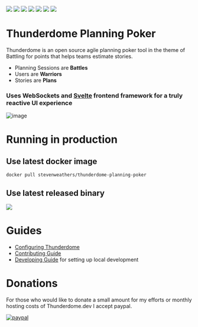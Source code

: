 ![](https://github.com/StevenWeathers/thunderdome-planning-poker/workflows/Go/badge.svg)
![](https://github.com/StevenWeathers/thunderdome-planning-poker/workflows/Node.js%20CI/badge.svg)
![](https://github.com/StevenWeathers/thunderdome-planning-poker/workflows/Docker/badge.svg)
![](https://img.shields.io/docker/cloud/build/stevenweathers/thunderdome-planning-poker.svg)
[![](https://img.shields.io/docker/pulls/stevenweathers/thunderdome-planning-poker.svg)](https://hub.docker.com/r/stevenweathers/thunderdome-planning-poker)
[![](https://goreportcard.com/badge/github.com/stevenweathers/thunderdome-planning-poker)](https://goreportcard.com/report/github.com/stevenweathers/thunderdome-planning-poker)
[![](https://img.shields.io/github/v/release/stevenweathers/thunderdome-planning-poker?include_prereleases)](https://github.com/StevenWeathers/thunderdome-planning-poker/releases/latest)

# Thunderdome Planning Poker

Thunderdome is an open source agile planning poker tool in the theme of Battling for points that helps teams estimate stories.

- Planning Sessions are **Battles**
- Users are **Warriors**
- Stories are **Plans**

### **Uses WebSockets and [Svelte](https://svelte.dev/) frontend framework for a truly reactive UI experience**

![image](https://user-images.githubusercontent.com/846933/95778842-eb76ef00-0c96-11eb-99d8-af5d098c12ee.png)

# Running in production

## Use latest docker image

```
docker pull stevenweathers/thunderdome-planning-poker
```

## Use latest released binary

[![](https://img.shields.io/github/v/release/stevenweathers/thunderdome-planning-poker?include_prereleases)](https://github.com/StevenWeathers/thunderdome-planning-poker/releases/latest)

# Guides

- [Configuring Thunderdome](docs/CONFIGURATION.md)
- [Contributing Guide](docs/CONTRIBUTING.md)
- [Developing Guide](docs/DEVELOPING.md) for setting up local development

# Donations

For those who would like to donate a small amount for my efforts or monthly hosting costs of Thunderdome.dev I accept paypal.

[![paypal](https://www.paypalobjects.com/en_US/i/btn/btn_donateCC_LG.gif)](https://paypal.me/smweathers?locale.x=en_US)